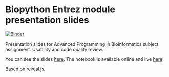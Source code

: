 # Biopython Entrez module presentation slides

[![Binder](https://mybinder.org/badge.svg)](https://mybinder.org/v2/gh/mglezsosa/biopython-entrez-presentation-slides/master)

Presentation slides for Advanced Programming in Bioinformatics subject assignment. Usability and code quality review.

You can see the slides [here](https://mglezsosa.github.io/biopython-entrez-presentation-slides/).
The notebook is available online and live [here](https://mybinder.org/v2/gh/mglezsosa/biopython-entrez-presentation-slides/master).

Based on [reveal.js](http://revealjs.com/).
